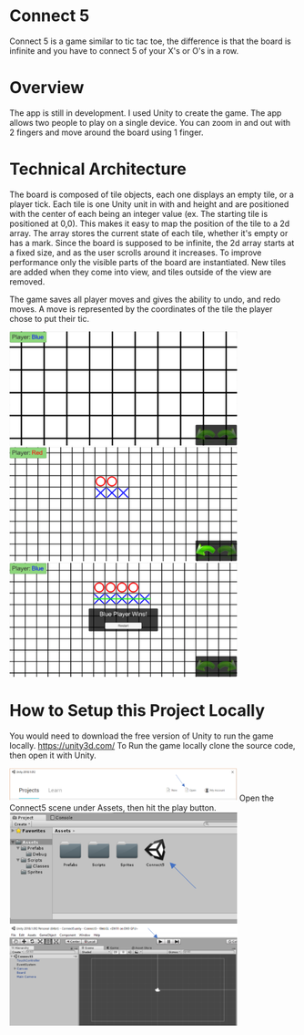 # Connect 5
Connect 5 is a game similar to tic tac toe, the difference is that the board is infinite and you have to connect 5 of your X's or O's in a row.

# Overview
The app is still in development.
I used Unity to create the game. The app allows two people to play on a single device. You can zoom in and out with 2 fingers and move around the board using 1 finger.

# Technical Architecture
The board is composed of tile objects, each one displays an empty tile, or a player tick. Each tile is one Unity unit in with and height and are positioned with the center of each being an integer value (ex. The starting tile is positioned at 0,0). This makes it easy to map the position of the tile to a 2d array. The array stores the current state of each tile, whether it's empty or has a mark. Since the board is supposed to be infinite, the 2d array starts at a fixed size, and as the user scrolls around it increases. To improve performance only the visible parts of the board are instantiated. New tiles are added when they come into view, and tiles outside of the view are removed. 

The game saves all player moves and gives the ability to undo, and redo moves. A move is represented by the coordinates of the tile the player chose to put their tic.


<img src="/docs/Connect5Zoom.png" alt="zoom" width="400px"> <img src="/docs/Connect5GamepPlay1.png" alt="play" width="400px"> <img src="/docs/Connect5GamepPlay2.png" alt="play" width="400px">

# How to Setup this Project Locally
You would need to download the free version of Unity to run the game locally. https://unity3d.com/ To Run the game locally clone the source code, then open it with Unity.

<img src="/docs/UnityOpen.PNG" alt="open" width="400px">
Open the Connect5 scene under Assets, then hit the play button.
<img src="/docs/Connect5Scene.png" alt="scene" width="400px"> <img src="/docs/Connect5Run.png" alt="run" width="400px">
